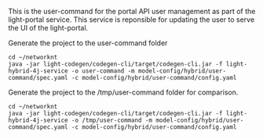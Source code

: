 This is the user-command for the portal API user management as part of the light-portal service. This service is reponsible for updating the user to serve the UI of the light-portal.

Generate the project to the user-command folder

```
cd ~/networknt
java -jar light-codegen/codegen-cli/target/codegen-cli.jar -f light-hybrid-4j-service -o user-command -m model-config/hybrid/user-command/spec.yaml -c model-config/hybrid/user-command/config.yaml
```

Generate the project to the /tmp/user-command folder for comparison. 

```
cd ~/networknt
java -jar light-codegen/codegen-cli/target/codegen-cli.jar -f light-hybrid-4j-service -o /tmp/user-command -m model-config/hybrid/user-command/spec.yaml -c model-config/hybrid/user-command/config.yaml
```
